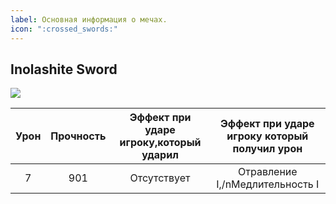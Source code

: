 ```yaml
---
label: Основная информация о мечах.
icon: ":crossed_swords:"
---
```

## Inolashite Sword

![](https://i.imgur.com/vem2GPK.png)

Урон|Прочность|Эффект при ударе игроку,который ударил|Эффект при ударе игроку который получил урон|
:---:|:---:|:---:|:---:
7|901|Отсутствует| Отравление I,/nМедлительность I
